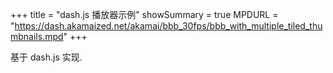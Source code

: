+++
title       = "dash.js 播放器示例"
showSummary = true
MPDURL      = "https://dash.akamaized.net/akamai/bbb_30fps/bbb_with_multiple_tiled_thumbnails.mpd"
+++

基于 dash.js 实现.

<!--more-->
